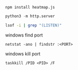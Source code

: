 `npm install heatmap.js`

```python
python3 -m http.server
```
```zsh mac
lsof -i | grep "(LISTEN)"
```

windows find port
```
netstat -ano | findstr :<PORT>
```

windows kill port
```
taskkill /PID <PID> /F
```